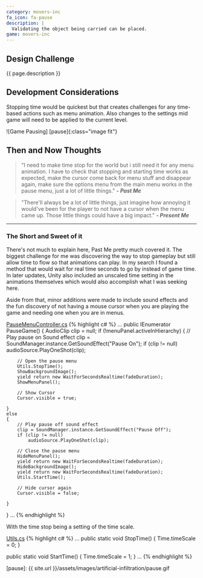 ```yaml
---
category: movers-inc
fa_icon: fa-pause
description: |
  Validating the object being carried can be placed. 
game: movers-inc
---
```


## Design Challenge

{{ page.description }}

## Development Considerations

Stopping time would be quickest but that creates challenges for any time-based actions such as menu animation. Also changes to the settings mid game will need to be applied to the current level. 

![Game Pausing] [pause]{:class="image fit"}

<!--excerpt_end-->

## Then and Now Thoughts

> "I need to make time stop for the world but i still need it for any menu animation. I have to check that stopping and starting time works as expected, make the cursor come back for menu stuff and disappear again, make sure the options menu from the main menu works in the pause menu, just a lot of little things." 
**_- Past Me_**

> "There'll always be a lot of little things, just imagine how annoying it would've been for the player to not have a cursor when the menu came up. Those little things could have a big impact."
**_- Present Me_**

---

### The Short and Sweet of it

There's not much to explain here, Past Me pretty much covered it. The biggest challenge for me was discovering the way to stop gameplay but still allow time to flow so that animations can play. In my search I found a method that would wait for real time seconds to go by instead of game time. In later updates, Unity also included an unscaled time setting in the animations themselves which would also accomplish what I was seeking here. 

Aside from that, minor additions were made to include sound effects and the fun discovery of not having a mouse cursor when you are playing the game and needing one when you are in menus. 

[PauseMenuController.cs]
{% highlight c# %}
...
public IEnumerator PauseGame()
{
    AudioClip clip = null;
    if (!menuPanel.activeInHierarchy)
    {
        // Play pause on Sound effect
        clip = SoundManager.instance.GetSoundEffect("Pause On");
        if (clip != null)
            audioSource.PlayOneShot(clip);

        // Open the pause menu
        Utils.StopTime();
        ShowBackgroundImage();
        yield return new WaitForSecondsRealtime(fadeDuration);
        ShowMenuPanel();

        // Show Cursor
        Cursor.visible = true;

    }
    else
    {
        // Play pause off sound effect
        clip = SoundManager.instance.GetSoundEffect("Pause Off");
        if (clip != null)
            audioSource.PlayOneShot(clip);

        // Close the pause menu
        HideMenuPanel();
        yield return new WaitForSecondsRealtime(fadeDuration);
        HideBackgroundImage();
        yield return new WaitForSecondsRealtime(fadeDuration);
        Utils.StartTime();

        // Hide cursor again
        Cursor.visible = false;

    }
}
...
{% endhighlight %}

With the time stop being a setting of the time scale.

[Utils.cs]
{% highlight c# %}
...
public static void StopTime()
{
    Time.timeScale = 0;
}

public static void StartTime()
{
    Time.timeScale = 1;
}
...
{% endhighlight %}


[pause]: {{ site.url }}/assets/images/artificial-infiltration/pause.gif

[PauseMenuController.cs]:		https://github.com/Kpable/Artificial-Infiltration/blob/master/Scripts/UI/PauseMenuController.cs
[Utils.cs]:                 https://github.com/Kpable/Artificial-Infiltration/blob/master/Scripts/Utils.cs